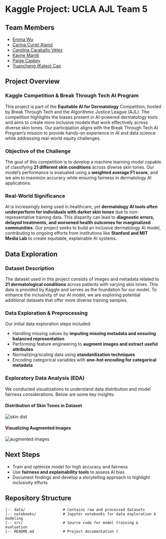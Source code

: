 # Kaggle Project: UCLA AJL Team 5

## Team Members
- [Emma Wu](https://github.com/rawspinach155)
- [Carina Curiel Alaniz](https://github.com/CarinaCurielAlaniz)
- [Carolina Caraballo Vélez](https://github.com/carolcv04)
- [Kayne Maniti](https://github.com/kemsig)
- [Paige Caskey](https://github.com/paigecaskey)
- [Yuancheng (Kaleo) Cao](https://github.com/Cao1224)

## Project Overview

### Kaggle Competition & Break Through Tech AI Program
This project is part of the **Equitable AI for Dermatology** Competition, hosted by Break Through Tech and the Algorithmic Justice League (AJL). The competition highlights the biases present in AI-powered dermatology tools and aims to create more inclusive models that work effectively across diverse skin tones. Our participation aligns with the Break Through Tech AI Program’s mission to provide hands-on experience in AI and data science while addressing real-world equity challenges.

### Objective of the Challenge
The goal of this competition is to develop a machine learning model capable of classifying **21 different skin conditions** across diverse skin tones. Our model’s performance is evaluated using a **weighted average F1 score**, and we aim to maximize accuracy while ensuring fairness in dermatology AI applications.

### Real-World Significance
AI is increasingly being used in healthcare, yet **dermatology AI tools often underperform for individuals with darker skin tones** due to non-representative training data. This disparity can lead to **diagnostic errors, delayed treatments, and worsened health outcomes for marginalized communities**. Our project seeks to build an inclusive dermatology AI model, contributing to ongoing efforts from institutions like **Stanford and MIT Media Lab** to create equitable, explainable AI systems.

## Data Exploration

### Dataset Description
The dataset used in this project consists of images and metadata related to **21 dermatological conditions** across patients with varying skin tones. This data is provided by Kaggle and serves as the foundation for our model. To enhance the inclusivity of our AI model, we are exploring potential additional datasets that offer more diverse training samples.

### Data Exploration & Preprocessing
Our initial data exploration steps included:
- Handling missing values by **imputing missing metadata and ensuring balanced representation**
- Performing feature engineering to **augment images and extract useful attributes**
- Normalizing/scaling data using **standardization techniques**
- Encoding categorical variables with **one-hot encoding for categorical metadata**

### Exploratory Data Analysis (EDA)
We conducted visualizations to understand data distribution and model fairness considerations. Below are some key insights:

#### Distribution of Skin Tones in Dataset
![skin dist](https://github.com/user-attachments/assets/07288522-b302-43ed-86a8-f84850e0d24d)

#### Visualizing Augmented Images
![augmented images](https://github.com/user-attachments/assets/921c73a0-aa48-4c71-ab03-0867e1146480)

## Next Steps
- Train and optimize model for high accuracy and fairness
- Use **fairness and explainability tools** to assess AI bias
- Document findings and develop a storytelling approach to highlight inclusivity efforts

## Repository Structure
```
|-- data/                 # Contains raw and processed datasets
|-- notebooks/            # Jupyter notebooks for data exploration & modeling
|-- src/                  # Source code for model training & evaluation
|-- README.md             # Project documentation (

